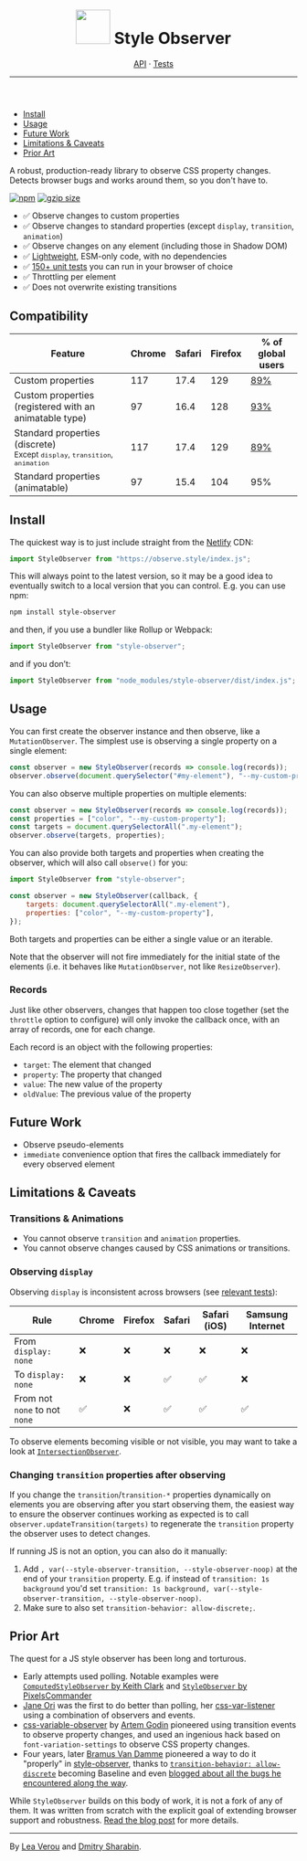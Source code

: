 <header class="wa-split">

# <img src="assets/logo.svg" class="logo" width="60"> Style <span>Observer</span>

<nav>
	<a href="/api">API</a>
	<span class="readme-only">·</span>
	<a href="/tests">Tests</a>
	<a href="https://github.com/leaverou/style-observer" target="_blank">
		<i class="fab fa-github"></i>
	</a>
	<hr class="readme-only" />
</nav>

</header>
<div class="page">
<aside>

- [Install](#install)
- [Usage](#usage)
- [Future Work](#future-work)
- [Limitations & Caveats](#limitations-%26-caveats)
- [Prior Art](#prior-art)

</aside>
<main>

<p class="blurb">
A robust, production-ready library to observe CSS property changes.
Detects browser bugs and works around them, so you don't have to.
</p>

[![npm](https://img.shields.io/npm/v/style-observer)](https://www.npmjs.com/package/style-observer)
[![gzip size](https://img.shields.io/badge/gzip-2.6kB-blue)](https://pkg-size.dev/style-observer)

- <span>✅</span> Observe changes to custom properties
- <span>✅</span> Observe changes to standard properties (except `display`, `transition`, `animation`)
- <span>✅</span> Observe changes on any element (including those in Shadow DOM)
- <span>✅</span> [Lightweight](https://pkg-size.dev/style-observer), ESM-only code, with no dependencies
- <span>✅</span> [150+ unit tests](tests) you can run in your browser of choice
- <span>✅</span> Throttling per element
- <span>✅</span> Does not overwrite existing transitions

## Compatibility

<div class="scrollable">
<table>
<thead>
<tr>
	<th>Feature</th>
	<th><i class="fab fa-chrome"></i> Chrome</th>
	<th><i class="fab fa-safari"></i> Safari</th>
	<th><i class="fab fa-firefox"></i> Firefox</th>
	<th>% of global users</th>
</tr>
</thead>
<tbody>
<tr>
	<td>Custom properties</td>
	<td>117</td>
	<td>17.4</td>
	<td>129</td>
	<td><a href="https://caniuse.com/mdn-css_properties_transition-behavior">89%</a></td>
</tr>
<tr>
	<td>Custom properties (registered with an animatable type)</td>
	<td>97</td>
	<td>16.4</td>
	<td>128</td>
	<td><a href="https://caniuse.com/mdn-api_css_registerproperty_static">93%</a></td>
</tr>
<tr>
	<td>Standard properties (discrete)
	<br><small class="compat wa-caption-s">Except <code>display</code>, <code>transition</code>, <code>animation</code></small>
	</td>
	<td>117</td>
	<td>17.4</td>
	<td>129</td>
	<td><a href="https://caniuse.com/mdn-css_properties_transition-behavior">89%</a></td>
</tr>
<tr>
	<td>Standard properties (animatable)</td>
	<td>97</td>
	<td>15.4</td>
	<td>104</td>
	<td>95%</td>
</tr>
</tbody>
</table>
</div>

## Install

The quickest way is to just include straight from the [Netlify](https://www.netlify.com/) CDN:

```js
import StyleObserver from "https://observe.style/index.js";
```

This will always point to the latest version, so it may be a good idea to eventually switch to a local version that you can control.
E.g. you can use npm:

```sh
npm install style-observer
```

and then, if you use a bundler like Rollup or Webpack:

```js
import StyleObserver from "style-observer";
```

and if you don’t:

```js
import StyleObserver from "node_modules/style-observer/dist/index.js";
```

## Usage

You can first create the observer instance and then observe, like a `MutationObserver`.
The simplest use is observing a single property on a single element:

```js
const observer = new StyleObserver(records => console.log(records));
observer.observe(document.querySelector("#my-element"), "--my-custom-property");
```

You can also observe multiple properties on multiple elements:

```js
const observer = new StyleObserver(records => console.log(records));
const properties = ["color", "--my-custom-property"];
const targets = document.querySelectorAll(".my-element");
observer.observe(targets, properties);
```

You can also provide both targets and properties when creating the observer,
which will also call `observe()` for you:

```js
import StyleObserver from "style-observer";

const observer = new StyleObserver(callback, {
	targets: document.querySelectorAll(".my-element"),
	properties: ["color", "--my-custom-property"],
});
```

Both targets and properties can be either a single value or an iterable.

Note that the observer will not fire immediately for the initial state of the elements (i.e. it behaves like `MutationObserver`, not like `ResizeObserver`).

### Records

Just like other observers, changes that happen too close together (set the `throttle` option to configure) will only invoke the callback once,
with an array of records, one for each change.

Each record is an object with the following properties:
- `target`: The element that changed
- `property`: The property that changed
- `value`: The new value of the property
- `oldValue`: The previous value of the property

## Future Work

- Observe pseudo-elements
- `immediate` convenience option that fires the callback immediately for every observed element

## Limitations & Caveats

### Transitions & Animations

- You cannot observe `transition` and `animation` properties.
- You cannot observe changes caused by CSS animations or transitions.

### Observing `display`

Observing `display` is inconsistent across browsers (see [relevant tests](tests/?test=display)):

<div class="scrollable">

| Rule | Chrome | Firefox | Safari | Safari (iOS) | Samsung Internet |
| --- | --- | --- | --- | --- | --- |
| From `display: none` | ❌ | ❌ | ❌ | ❌ | ❌ |
| To `display: none` | ❌ | ❌ | ✅ | ✅ | ❌ |
| From not `none` to not `none` |  ✅ | ❌ | ✅ | ✅ | ✅ |

</div>

To observe elements becoming visible or not visible, you may want to take a look at [`IntersectionObserver`](https://developer.mozilla.org/en-US/docs/Web/API/Intersection_Observer_API).

### Changing `transition` properties after observing

If you change the `transition`/`transition-*` properties dynamically on elements you are observing after you start observing them,
the easiest way to ensure the observer continues working as expected is to call `observer.updateTransition(targets)` to regenerate the `transition` property the observer uses to detect changes.

If running JS is not an option, you can also do it manually:
1. Add `, var(--style-observer-transition, --style-observer-noop)` at the end of your `transition` property.
E.g. if instead of `transition: 1s background` you'd set `transition: 1s background, var(--style-observer-transition, --style-observer-noop)`.
2. Make sure to also set `transition-behavior: allow-discrete;`.

## Prior Art

The quest for a JS style observer has been long and torturous.

- Early attempts used polling. Notable examples were [`ComputedStyleObserver` by Keith Clark](https://github.com/keithclark/ComputedStyleObserver)
and [`StyleObserver` by PixelsCommander](https://github.com/PixelsCommander/StyleObserver)
- [Jane Ori](https://propjockey.io) was the first to do better than polling, her [css-var-listener](https://github.com/propjockey/css-var-listener) using a combination of observers and events.
- [css-variable-observer](https://github.com/fluorumlabs/css-variable-observer) by [Artem Godin](https://github.com/fluorumlabs) pioneered using transition events to observe property changes, and used an ingenious hack based on `font-variation-settings` to observe CSS property changes.
- Four years, later [Bramus Van Damme](https://github.com/bramus) pioneered a way to do it "properly" in [style-observer](https://github.com/bramus/style-observer),
thanks to [`transition-behavior: allow-discrete`](https://caniuse.com/mdn-css_properties_transition-behavior) becoming Baseline and even [blogged about all the bugs he encountered along the way](https://www.bram.us/2024/08/31/introducing-bramus-style-observer-a-mutationobserver-for-css/).

While `StyleObserver` builds on this body of work, it is not a fork of any of them.
It was written from scratch with the explicit goal of extending browser support and robustness.
[Read the blog post](https://lea.verou.me/2025/style-observer/) for more details.

</main>
</div>
<footer>
<hr class="readme-only" />

By [Lea Verou](https://lea.verou.me/) and [Dmitry Sharabin](https://d12n.me/).
</footer>
